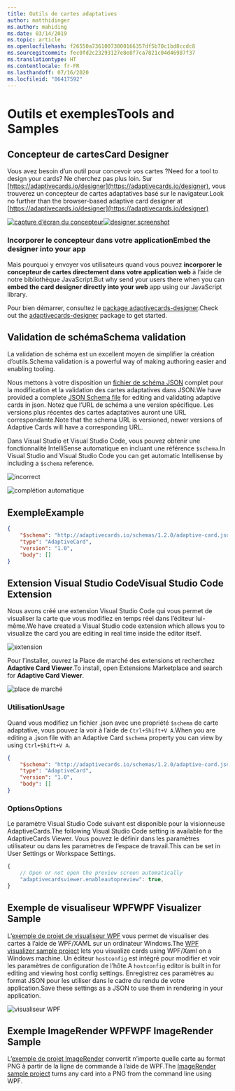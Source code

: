 ```yaml
---
title: Outils de cartes adaptatives
author: matthidinger
ms.author: mahiding
ms.date: 03/14/2019
ms.topic: article
ms.openlocfilehash: f26550a73610073000166357df5b70c1bd8ccdc8
ms.sourcegitcommit: fec0fd2c23293127e8e8f7ca7821c04d46987f37
ms.translationtype: HT
ms.contentlocale: fr-FR
ms.lasthandoff: 07/16/2020
ms.locfileid: "86417592"
---
```

# <a name="tools-and-samples"></a><span data-ttu-id="b0270-102">Outils et exemples</span><span class="sxs-lookup"><span data-stu-id="b0270-102">Tools and Samples</span></span>

## <a name="card-designer"></a><span data-ttu-id="b0270-103">Concepteur de cartes</span><span class="sxs-lookup"><span data-stu-id="b0270-103">Card Designer</span></span> 

<span data-ttu-id="b0270-104">Vous avez besoin d’un outil pour concevoir vos cartes ?</span><span class="sxs-lookup"><span data-stu-id="b0270-104">Need for a tool to design your cards?</span></span> <span data-ttu-id="b0270-105">Ne cherchez pas plus loin. Sur [https://adaptivecards.io/designer](https://adaptivecards.io/designer), vous trouverez un concepteur de cartes adaptatives basé sur le navigateur.</span><span class="sxs-lookup"><span data-stu-id="b0270-105">Look no further than the browser-based adaptive card designer at [https://adaptivecards.io/designer](https://adaptivecards.io/designer)</span></span>

<span data-ttu-id="b0270-106">[![capture d’écran du concepteur](media/tools/designer.jpg)](https://adaptivecards.io/designer)</span><span class="sxs-lookup"><span data-stu-id="b0270-106">[![designer screenshot](media/tools/designer.jpg)](https://adaptivecards.io/designer)</span></span>

### <a name="embed-the-designer-into-your-app"></a><span data-ttu-id="b0270-107">Incorporer le concepteur dans votre application</span><span class="sxs-lookup"><span data-stu-id="b0270-107">Embed the designer into your app</span></span>

<span data-ttu-id="b0270-108">Mais pourquoi y envoyer vos utilisateurs quand vous pouvez **incorporer le concepteur de cartes directement dans votre application web** à l’aide de notre bibliothèque JavaScript.</span><span class="sxs-lookup"><span data-stu-id="b0270-108">But why send your users there when you can **embed the card designer directly into your web** app using our JavaScript library.</span></span> 

<span data-ttu-id="b0270-109">Pour bien démarrer, consultez le [package adaptivecards-designer](https://npmjs.com/adaptivecards-designer).</span><span class="sxs-lookup"><span data-stu-id="b0270-109">Check out the [adaptivecards-designer](https://npmjs.com/adaptivecards-designer) package to get started.</span></span>

## <a name="schema-validation"></a><span data-ttu-id="b0270-110">Validation de schéma</span><span class="sxs-lookup"><span data-stu-id="b0270-110">Schema validation</span></span>

<span data-ttu-id="b0270-111">La validation de schéma est un excellent moyen de simplifier la création d’outils.</span><span class="sxs-lookup"><span data-stu-id="b0270-111">Schema validation is a powerful way of making authoring easier and enabling tooling.</span></span>

<span data-ttu-id="b0270-112">Nous mettons à votre disposition un [fichier de schéma JSON](https://adaptivecards.io/schemas/1.2.0/adaptive-card.json) complet pour la modification et la validation des cartes adaptatives dans JSON.</span><span class="sxs-lookup"><span data-stu-id="b0270-112">We have provided a complete [JSON Schema file](https://adaptivecards.io/schemas/1.2.0/adaptive-card.json) for editing and validating adaptive cards in json.</span></span> <span data-ttu-id="b0270-113">Notez que l’URL de schéma a une version spécifique. Les versions plus récentes des cartes adaptatives auront une URL correspondante.</span><span class="sxs-lookup"><span data-stu-id="b0270-113">Note that the schema URL is versioned, newer versions of Adaptive Cards will have a corresponding URL.</span></span>

<span data-ttu-id="b0270-114">Dans Visual Studio et Visual Studio Code, vous pouvez obtenir une fonctionnalité IntelliSense automatique en incluant une référence `$schema`.</span><span class="sxs-lookup"><span data-stu-id="b0270-114">In Visual Studio and Visual Studio Code you can get automatic Intellisense by including a `$schema` reference.</span></span>

![incorrect](media/tools/invalidjson1.png)

![complétion automatique](media/tools/autocomplete.png)

## <a name="example"></a><span data-ttu-id="b0270-117">Exemple</span><span class="sxs-lookup"><span data-stu-id="b0270-117">Example</span></span>

```json
{
    "$schema": "http://adaptivecards.io/schemas/1.2.0/adaptive-card.json",
    "type": "AdaptiveCard",
    "version": "1.0",
    "body": []
}
```

## <a name="visual-studio-code-extension"></a><span data-ttu-id="b0270-118">Extension Visual Studio Code</span><span class="sxs-lookup"><span data-stu-id="b0270-118">Visual Studio Code Extension</span></span>

<span data-ttu-id="b0270-119">Nous avons créé une extension Visual Studio Code qui vous permet de visualiser la carte que vous modifiez en temps réel dans l’éditeur lui-même.</span><span class="sxs-lookup"><span data-stu-id="b0270-119">We have created a Visual Studio code extension which allows you to visualize the card you are editing in real time inside the editor itself.</span></span> 

![extension](media/tools/vscode-extension.png)

<span data-ttu-id="b0270-121">Pour l’installer, ouvrez la Place de marché des extensions et recherchez **Adaptive Card Viewer**.</span><span class="sxs-lookup"><span data-stu-id="b0270-121">To install, open Extensions Marketplace and search for **Adaptive Card Viewer**.</span></span>

![place de marché](media/tools/vscode-extension-marketplace.png)

### <a name="usage"></a><span data-ttu-id="b0270-123">Utilisation</span><span class="sxs-lookup"><span data-stu-id="b0270-123">Usage</span></span>

<span data-ttu-id="b0270-124">Quand vous modifiez un fichier .json avec une propriété `$schema` de carte adaptative, vous pouvez la voir à l’aide de `Ctrl+Shift+V A`.</span><span class="sxs-lookup"><span data-stu-id="b0270-124">When you are editing a .json file with an Adaptive Card `$schema` property you can view by using `Ctrl+Shift+V A`.</span></span>
```json
{
    "$schema": "http://adaptivecards.io/schemas/1.2.0/adaptive-card.json",
    "type": "AdaptiveCard",
    "version": "1.0",
    "body": []
}
```

### <a name="options"></a><span data-ttu-id="b0270-125">Options</span><span class="sxs-lookup"><span data-stu-id="b0270-125">Options</span></span>

<span data-ttu-id="b0270-126">Le paramètre Visual Studio Code suivant est disponible pour la visionneuse AdaptiveCards.</span><span class="sxs-lookup"><span data-stu-id="b0270-126">The following Visual Studio Code setting is available for the AdaptiveCards Viewer.</span></span> <span data-ttu-id="b0270-127">Vous pouvez le définir dans les paramètres utilisateur ou dans les paramètres de l’espace de travail.</span><span class="sxs-lookup"><span data-stu-id="b0270-127">This can be set in User Settings or Workspace Settings.</span></span>

```js
{
    // Open or not open the preview screen automatically
    "adaptivecardsviewer.enableautopreview": true,
}
```

## <a name="wpf-visualizer-sample"></a><span data-ttu-id="b0270-128">Exemple de visualiseur WPF</span><span class="sxs-lookup"><span data-stu-id="b0270-128">WPF Visualizer Sample</span></span>

<span data-ttu-id="b0270-129">L’[exemple de projet de visualiseur WPF](https://github.com/Microsoft/AdaptiveCards/tree/master/source/dotnet/Samples/WPFVisualizer) vous permet de visualiser des cartes à l’aide de WPF/XAML sur un ordinateur Windows.</span><span class="sxs-lookup"><span data-stu-id="b0270-129">The [WPF visualizer sample project](https://github.com/Microsoft/AdaptiveCards/tree/master/source/dotnet/Samples/WPFVisualizer) lets you visualize cards using WPF/Xaml on a Windows machine.</span></span>  <span data-ttu-id="b0270-130">Un éditeur `hostconfig` est intégré pour modifier et voir les paramètres de configuration de l’hôte.</span><span class="sxs-lookup"><span data-stu-id="b0270-130">A `hostconfig` editor is built in for editing and viewing host config settings.</span></span> <span data-ttu-id="b0270-131">Enregistrez ces paramètres au format JSON pour les utiliser dans le cadre du rendu de votre application.</span><span class="sxs-lookup"><span data-stu-id="b0270-131">Save these settings as a JSON to use them in rendering in your application.</span></span>

![visualiseur WPF](media/tools/wpfvisualizer.png)

## <a name="wpf-imagerender-sample"></a><span data-ttu-id="b0270-133">Exemple ImageRender WPF</span><span class="sxs-lookup"><span data-stu-id="b0270-133">WPF ImageRender Sample</span></span>

<span data-ttu-id="b0270-134">L’[exemple de projet ImageRender](https://github.com/Microsoft/AdaptiveCards/tree/master/source/dotnet/Samples/AdaptiveCards.Sample.ImageRender) convertit n’importe quelle carte au format PNG à partir de la ligne de commande à l’aide de WPF.</span><span class="sxs-lookup"><span data-stu-id="b0270-134">The [ImageRender sample project](https://github.com/Microsoft/AdaptiveCards/tree/master/source/dotnet/Samples/AdaptiveCards.Sample.ImageRender) turns any card into a PNG from the command line using WPF.</span></span> 
